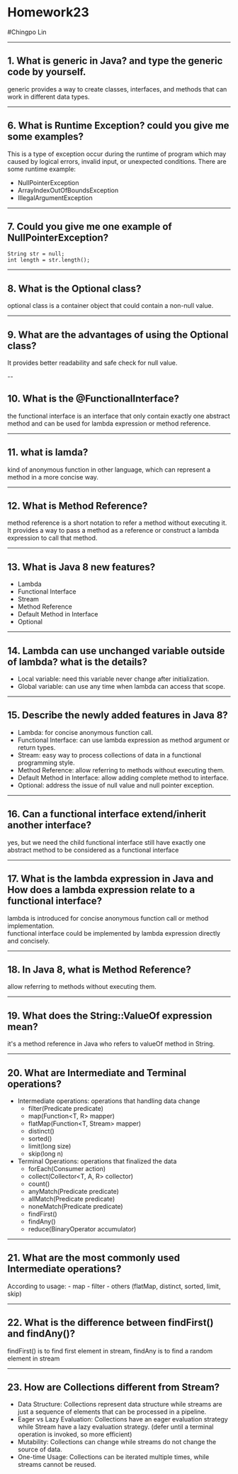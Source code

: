 
# Homework23
#Chingpo Lin

-----

## 1. What is generic in Java?  and type the generic code by yourself.

generic provides a way to create classes, interfaces, and methods that can work in different data types.


---

## 6. What is Runtime Exception? could you give me some examples?

This is a type of exception occur during the runtime of program which may caused by logical errors, invalid input, or unexpected conditions.
There are some runtime example:

- NullPointerException
- ArrayIndexOutOfBoundsException
- IllegalArgumentException

---

## 7. Could you give me one example of NullPointerException?

`String str = null;`  
`int length = str.length();`

---

## 8. What is the Optional class?

optional class is a container object that could contain a non-null value.

---

## 9. What are the advantages of using the Optional class?

It provides better readability and safe check for null value.

--

## 10. What is the @FunctionalInterface?

the functional interface is an interface that only contain exactly one abstract method and can be used for lambda expression or method reference.

---

## 11. what is lamda?

kind of anonymous function in other language, which can represent a method in a more concise way.

--- 

## 12. What is Method Reference?

method reference is a short notation to refer a method without executing it. It provides a way to pass a method as a reference or construct a lambda expression to call that method.

---

## 13. What is Java 8 new features?

- Lambda
- Functional Interface
- Stream
- Method Reference
- Default Method in Interface
- Optional

---

## 14. Lambda can use unchanged variable outside of lambda? what is the details?

- Local variable: need this variable never change after initialization.
- Global variable: can use any time when lambda can access that scope.

---

## 15. Describe the newly added features in Java 8?

- Lambda: for concise anonymous function call.
- Functional Interface: can use lambda expression as method argument or return types.
- Stream: easy way to process collections of data in a functional programming style.
- Method Reference: allow referring to methods without executing them.
- Default Method in Interface: allow adding complete method to interface.
- Optional: address the issue of null value and null pointer exception.

---

## 16. Can a functional interface extend/inherit another interface?

yes, but we need the child functional interface still have exactly one abstract method to be considered as a functional interface

---

## 17. What is the lambda expression in Java and How does a lambda expression relate to a functional interface?

lambda is introduced for concise anonymous function call or method implementation.  
functional interface could be implemented by lambda expression directly and concisely.

---

## 18. In Java 8, what is Method Reference?

allow referring to methods without executing them.

---

## 19. What does the String::ValueOf expression mean?

it's a method reference in Java who refers to valueOf method in String.

---

## 20. What are Intermediate and Terminal operations?

- Intermediate operations: operations that handling data change
    - filter(Predicate<T> predicate)
    - map(Function<T, R> mapper)
    - flatMap(Function<T, Stream<R>> mapper)
    - distinct()
    - sorted()
    - limit(long size)
    - skip(long n)
- Terminal Operations: operations that finalized the data
    - forEach(Consumer<T> action)
    - collect(Collector<T, A, R> collector)
    - count()
    - anyMatch(Predicate<T> predicate)
    - allMatch(Predicate<T> predicate)
    - noneMatch(Predicate<T> predicate)
    - findFirst()
    - findAny()
    - reduce(BinaryOperator<T> accumulator)
    
---

## 21. What are the most commonly used Intermediate operations?
According to usage:
    - map
    - filter
    - others (flatMap, distinct, sorted, limit, skip)

---

## 22. What is the difference between findFirst() and findAny()?

findFirst() is to find first element in stream, findAny is to find a random element in stream

---

## 23. How are Collections different from Stream?

- Data Structure: Collections represent data structure while streams are just a sequence of elements that can be processed in a pipeline.
- Eager vs Lazy Evaluation: Collections have an eager evaluation strategy while Stream have a lazy evaluation strategy. (defer until a terminal operation is invoked, so more efficient)
- Mutability: Collections can change while streams do not change the source of data.
- One-time Usage: Collections can be iterated multiple times, while streams cannot be reused.